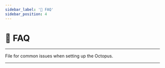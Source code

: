 ```yaml
---
sidebar_label: '💬 FAQ'
sidebar_position: 4
---
```


# 💬 FAQ

---

File for common issues when setting up the Octopus. 

---
